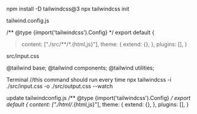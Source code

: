 npm install -D tailwindcss@3
npx tailwindcss init


tailwind.config.js

  /** @type {import('tailwindcss').Config} */
 export default {
>   content: ["./src/**/*.{html,js}"],
    theme: {
      extend: {},
    },
    plugins: [],
  }



  src/input.css

@tailwind base;
@tailwind components;
@tailwind utilities;


Terminal
//this command should run every time
npx tailwindcss -i ./src/input.css -o ./src/output.css --watch


update tailwindconfig.js
  /** @type {import('tailwindcss').Config} */
 export default {
  content: ["./html/*.{html,js}"],
    theme: {
      extend: {},
    },
    plugins: [],
  }
